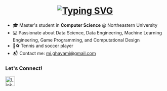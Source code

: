 <h1 align="center">
<a href="https://git.io/typing-svg"><img src="https://readme-typing-svg.herokuapp.com?font=Overpass&weight=500&size=35&pause=500&color=2B6CB0&background=FFFFFF00&center=true&vCenter=true&random=false&width=500&height=65&lines=Hello!+I'm+Milad👋;Welcome+to+my+GitHub!" alt="Typing SVG" /></a>
</h1>

- 🎓 Master's student in **Computer Science** @ Northeastern University 
- 💻 Passionate about Data Science, Data Engineering, Machine Learning Engineering, Game Programming, and Computational Design
- 🎾⚽ Tennis and soccer player
- 📬 Contact me: [mi.ghavami@gmail.com](mailto:mi.ghavami@gmail.com)

<h3 align="left">Let's Connect!</h3>
<p align="left">
<a href="https://www.linkedin.com/in/miladghavami" target="_blank">
  <img align="center" src="https://raw.githubusercontent.com/rahuldkjain/github-profile-readme-generator/master/src/images/icons/Social/linked-in-alt.svg" alt="LinkedIn" height="30" width="30" />
</a>
</p>
